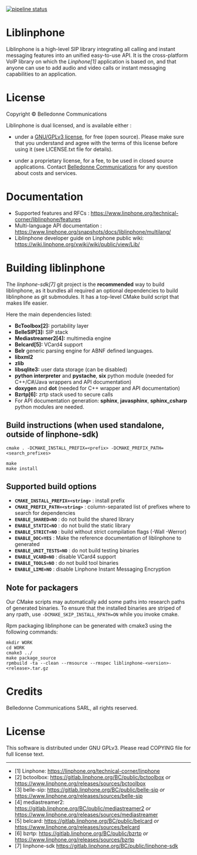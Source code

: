 [![pipeline status](https://gitlab.linphone.org/BC/public/linphone/badges/master/pipeline.svg)](https://gitlab.linphone.org/BC/public/linphone/commits/master)

Liblinphone
===========

Liblinphone is a high-level SIP library integrating all calling and instant messaging features into an unified easy-to-use API.
It is the cross-platform VoIP library on which the *Linphone[1]* application is based on, and that anyone can use to add audio and video calls
or instant messaging capabilities to an application.

# License

Copyright © Belledonne Communications

Liblinphone is dual licensed, and is available either :

 - under a [GNU/GPLv3 license](https://www.gnu.org/licenses/gpl-3.0.en.html), for free (open source). Please make sure that you understand and agree with the terms of this license before using it (see LICENSE.txt file for details).

 - under a proprietary license, for a fee, to be used in closed source applications. Contact [Belledonne Communications](https://www.linphone.org/contact) for any question about costs and services.

# Documentation

-   Supported features and RFCs : https://www.linphone.org/technical-corner/liblinphone/features
-   Multi-language API documentation : https://www.linphone.org/snapshots/docs/liblinphone/multilang/
-   Liblinphone developer guide on Linphone public wiki: https://wiki.linphone.org/xwiki/wiki/public/view/Lib/


# Building liblinphone

The *linphone-sdk[7]* git project is the **recommended** way to build liblinphone, as it bundles all required an optional dependencies to build liblinphone
as git submodules. It has a top-level CMake build script that makes life easier.

Here the main dependencies listed:

* **BcToolbox[2]:** portability layer
* **BelleSIP[3]:** SIP stack
* **Mediastreamer2[4]:** multimedia engine
* **Belcard[5]:** VCard4 support
* **Belr** generic parsing engine for ABNF defined languages.
* **libxml2**
* **zlib**
* **libsqlite3:** user data storage (can be disabled)
* **python interpreter** and **pystache**, **six** python module (needed for C++/C#/Java wrappers and API documentation)
* **doxygen** and **dot** (needed for C++ wrapper and API documentation)
* **Bzrtp[6]:** zrtp stack used to secure calls
* For API documentation generation: **sphinx**, **javasphinx**, **sphinx_csharp** python modules are needed.


## Build instructions (when used standalone, outside of linphone-sdk)

	cmake . -DCMAKE_INSTALL_PREFIX=<prefix> -DCMAKE_PREFIX_PATH=<search_prefixes>

	make
	make install


## Supported build options

* **`CMAKE_INSTALL_PREFIX=<string>`** : install prefix
* **`CMAKE_PREFIX_PATH=<string>`**    : column-separated list of prefixes where to search for dependencies
* **`ENABLE_SHARED=NO`**              : do not build the shared library
* **`ENABLE_STATIC=NO`**              : do not build the static library
* **`ENABLE_STRICT=NO`**              : build without strict compilation flags (-Wall -Werror)
* **`ENABLE_DOC=YES`**                : Make the reference documentation of liblinphone to generated
* **`ENABLE_UNIT_TESTS=NO`**          : do not build testing binaries
* **`ENABLE_VCARD=NO`**               : disable VCard4 support
* **`ENABLE_TOOLS=NO`**               : do not build tool binaries
* **`ENABLE_LIME=NO`**                : disable Linphone Instant Messaging Encryption

## Note for packagers

Our CMake scripts may automatically add some paths into research paths of generated binaries.
To ensure that the installed binaries are striped of any rpath, use `-DCMAKE_SKIP_INSTALL_RPATH=ON`
while you invoke cmake.

Rpm packaging
liblinphone can be generated with cmake3 using the following commands:
```
mkdir WORK
cd WORK
cmake3 ../
make package_source
rpmbuild -ta --clean --rmsource --rmspec liblinphone-<version>-<release>.tar.gz
```

# Credits

Belledonne Communications SARL, all rights reserved.

# License

This software is distributed under GNU GPLv3. Please read COPYING file for full license text.


------------------------------


- [1] Linphone: https://linphone.org/technical-corner/linphone
- [2] bctoolbox: https://gitlab.linphone.org/BC/public/bctoolbox *or* <https://www.linphone.org/releases/sources/bctoolbox>
- [3] belle-sip: https://gitlab.linphone.org/BC/public/belle-sip *or* <https://www.linphone.org/releases/sources/belle-sip>
- [4] mediastreamer2: https://gitlab.linphone.org/BC/public/mediastreamer2 *or* <https://www.linphone.org/releases/sources/mediastreamer>
- [5] belcard: https://gitlab.linphone.org/BC/public/belcard *or* <https://www.linphone.org/releases/sources/belcard>
- [6] bzrtp: https://gitlab.linphone.org/BC/public/bzrtp *or* <https://www.linphone.org/releases/sources/bzrtp>
- [7] linphone-sdk https://gitlab.linphone.org/BC/public/linphone-sdk
